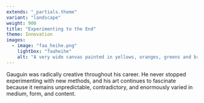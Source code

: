 ```yaml
---
extends: "_partials.theme"
variant: "landscape"
weight: 900
title: "Experimenting to the End"
theme: Innovation
images:
  - image: "faa_heihe.png"
    lightbox: "faaheihe"
    alt: "A very wide canvas painted in yellows, oranges, greens and browns. A woman is in the center of the painting wearing a piece of fabric around her waist, holding her hand vertically in front of her, and looking to the side. To her left are three figures in conversation while one holds on to a tree branch. A brown dog stands alert nearby. To her right stands another figure with her back facing us, and another sitting on a black horse while a small dog darts past. In the bottom right of the canvas, two black dogs hold up a plaque that reads 'Faa iheihe, Paul Gauguin, 1898'"
---
```


Gauguin was radically creative throughout his career. He never stopped experimenting with new methods, and his art continues to fascinate because it remains unpredictable, contradictory, and enormously varied in medium, form, and content.
